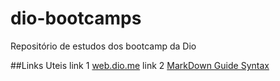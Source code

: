 # dio-bootcamps
Repositório de estudos dos bootcamp da Dio

##Links Uteis
link 1
[web.dio.me](https://web.dio.me/home)
link 2
[MarkDown Guide Syntax](https://www.markdownguide.org/basic-syntax/)
